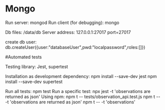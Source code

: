 # Mongo

Run server: mongod
Run client (for debugging): mongo

Db files: /data/db
Server address: 127.0.0.1:27017
port=27017

create db user: db.createUser({user:"databaseUser",pwd:"localpassword",roles:[]})


#Automated tests

Testing library: 
Jest, supertest

Installation as development dependency: 
npm install --save-dev jest
npm install --save-dev supertest

Run all tests:
npm test
Run a specific test:
npx jest -t 'observations are returned as json'
Using npm:
npm t -- tests/observation_api.test.js
npm t -- -t 'observations are returned as json'
npm t -- -t 'observations'
